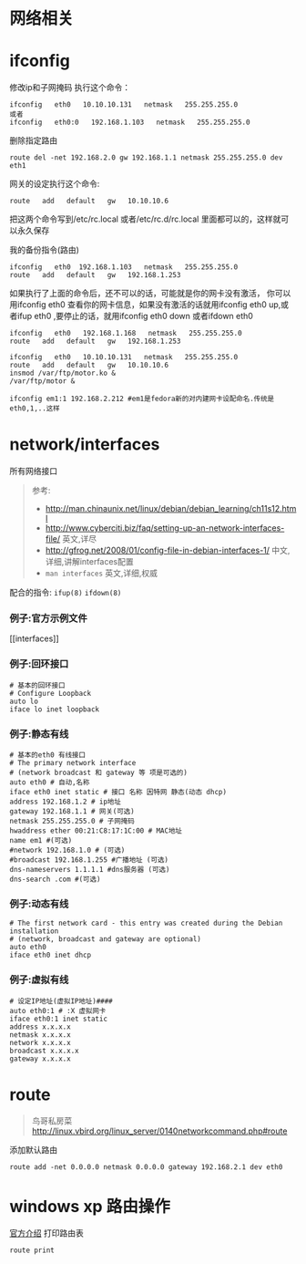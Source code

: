 # 网络相关

# ifconfig

修改ip和子网掩码   执行这个命令：


	ifconfig   eth0   10.10.10.131   netmask   255.255.255.0
	或者
	ifconfig   eth0:0   192.168.1.103   netmask   255.255.255.0

删除指定路由

	route del -net 192.168.2.0 gw 192.168.1.1 netmask 255.255.255.0 dev eth1

网关的设定执行这个命令:

	route   add   default   gw   10.10.10.6

把这两个命令写到/etc/rc.local   或者/etc/rc.d/rc.local   里面都可以的，这样就可以永久保存


我的备份指令(路由)

	ifconfig   eth0  192.168.1.103   netmask   255.255.255.0
 	route   add   default   gw   192.168.1.253

如果执行了上面的命令后，还不可以的话，可能就是你的网卡没有激活， 
你可以用ifconfig   eth0   查看你的网卡信息，如果没有激活的话就用ifconfig   eth0   up,或者ifup   eth0   ,要停止的话，就用ifconfig   eth0   down   或者ifdown   eth0

 
	ifconfig   eth0   192.168.1.168   netmask   255.255.255.0
	route   add   default   gw   192.168.1.253

	ifconfig   eth0   10.10.10.131   netmask   255.255.255.0
	route   add   default   gw   10.10.10.6
	insmod /var/ftp/motor.ko &
	/var/ftp/motor &

	ifconfig em1:1 192.168.2.212 #em1是fedora新的对内建网卡设配命名.传统是eth0,1,..这样

# network/interfaces

所有网络接口

> 参考:
> * http://man.chinaunix.net/linux/debian/debian_learning/ch11s12.html
> * http://www.cyberciti.biz/faq/setting-up-an-network-interfaces-file/ 英文,详尽
> * http://gfrog.net/2008/01/config-file-in-debian-interfaces-1/ 中文,详细,讲解interfaces配置
> * `man interfaces` 英文,详细,权威

配合的指令: `ifup(8)` `ifdown(8)`

### 例子:官方示例文件

[[interfaces]]

### 例子:回环接口

	# 基本的回环接口
	# Configure Loopback 
	auto lo
	iface lo inet loopback

### 例子:静态有线

	# 基本的eth0 有线接口
	# The primary network interface
	# (network broadcast 和 gateway 等 项是可选的)
	auto eth0 # 自动,名称
	iface eth0 inet static # 接口 名称 因特网 静态(动态 dhcp)
	address 192.168.1.2 # ip地址
	gateway 192.168.1.1 # 网关(可选)
	netmask 255.255.255.0 # 子网掩码
	hwaddress ether 00:21:C8:17:1C:00 # MAC地址
	name em1 #(可选)
	#network 192.168.1.0 # (可选)
	#broadcast 192.168.1.255 #广播地址 (可选)
	dns-nameservers 1.1.1.1 #dns服务器 (可选)
	dns-search .com #(可选)

### 例子:动态有线
	# The first network card - this entry was created during the Debian installation
	# (network, broadcast and gateway are optional)
	auto eth0
	iface eth0 inet dhcp
### 例子:虚拟有线
	# 设定IP地址(虚拟IP地址)####
	auto eth0:1 # :X 虚拟网卡
	iface eth0:1 inet static
	address x.x.x.x
	netmask x.x.x.x
	network x.x.x.x
	broadcast x.x.x.x
	gateway x.x.x.x

# route

> 鸟哥私房菜 http://linux.vbird.org/linux_server/0140networkcommand.php#route

添加默认路由

	route add -net 0.0.0.0 netmask 0.0.0.0 gateway 192.168.2.1 dev eth0

# windows xp 路由操作

[官方介绍](https://www.microsoft.com/resources/documentation/windows/xp/all/proddocs/en-us/sag_tcpip_pro_removestaticroute.mspx)
打印路由表

    route print